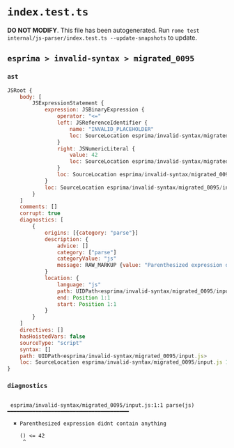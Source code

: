 # `index.test.ts`

**DO NOT MODIFY**. This file has been autogenerated. Run `rome test internal/js-parser/index.test.ts --update-snapshots` to update.

## `esprima > invalid-syntax > migrated_0095`

### `ast`

```javascript
JSRoot {
	body: [
		JSExpressionStatement {
			expression: JSBinaryExpression {
				operator: "<="
				left: JSReferenceIdentifier {
					name: "INVALID_PLACEHOLDER"
					loc: SourceLocation esprima/invalid-syntax/migrated_0095/input.js 1:1-1:1
				}
				right: JSNumericLiteral {
					value: 42
					loc: SourceLocation esprima/invalid-syntax/migrated_0095/input.js 1:6-1:8
				}
				loc: SourceLocation esprima/invalid-syntax/migrated_0095/input.js 1:0-1:8
			}
			loc: SourceLocation esprima/invalid-syntax/migrated_0095/input.js 1:0-1:8
		}
	]
	comments: []
	corrupt: true
	diagnostics: [
		{
			origins: [{category: "parse"}]
			description: {
				advice: []
				category: ["parse"]
				categoryValue: "js"
				message: RAW_MARKUP {value: "Parenthesized expression didnt contain anything"}
			}
			location: {
				language: "js"
				path: UIDPath<esprima/invalid-syntax/migrated_0095/input.js>
				end: Position 1:1
				start: Position 1:1
			}
		}
	]
	directives: []
	hasHoistedVars: false
	sourceType: "script"
	syntax: []
	path: UIDPath<esprima/invalid-syntax/migrated_0095/input.js>
	loc: SourceLocation esprima/invalid-syntax/migrated_0095/input.js 1:0-2:0
}
```

### `diagnostics`

```

 esprima/invalid-syntax/migrated_0095/input.js:1:1 parse(js) ━━━━━━━━━━━━━━━━━━━━━━━━━━━━━━━━━━━━━━━

  ✖ Parenthesized expression didnt contain anything

    () <= 42
     ^


```
